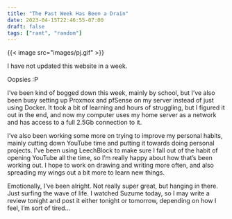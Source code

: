 ```yaml
---
title: "The Past Week Has Been a Drain"
date: 2023-04-15T22:46:55-07:00
draft: false
tags: ["rant", "random"]
---
```


{{< image src="images/pj.gif" >}}

I have not updated this website in a week.

Oopsies :P

I’ve been kind of bogged down this week, mainly by school, but I’ve also been busy setting up Proxmox and pfSense on my server instead of just using Docker. It took a bit of learning and hours of struggling, but I figured it out in the end, and now my computer uses my home server as a network and has access to a full 2.5Gb connection to it.

I’ve also been working some more on trying to improve my personal habits, mainly cutting down YouTube time and putting it towards doing personal projects. I’ve been using LeechBlock to make sure I fall out of the habit of opening YouTube all the time, so I’m really happy about how that’s been working out. I hope to work on drawing and writing more often, and also spreading my wings out a bit more to learn new things. 

Emotionally, I’ve been alright. Not really super great, but hanging in there. Just surfing the wave of life. I watched Suzume today, so I may write a review tonight and post it either tonight or tomorrow, depending on how I feel, I’m sort of tired...